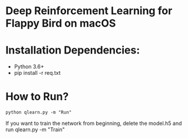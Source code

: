 # Deep Reinforcement Learning for Flappy Bird on macOS

# Installation Dependencies:
* Python 3.6+
* pip install -r req.txt

# How to Run?

```
python qlearn.py -m "Run"
```

If you want to train the network from beginning, delete the model.h5 and run qlearn.py -m "Train"
